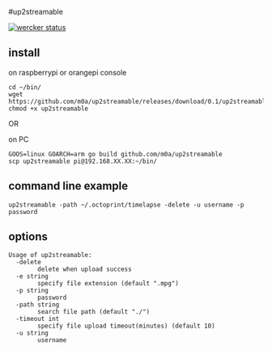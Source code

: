 #up2streamable

[![wercker status](https://app.wercker.com/status/d0ad96a0302bfc42785b135aace16d00/m/ "wercker status")](https://app.wercker.com/project/byKey/d0ad96a0302bfc42785b135aace16d00)



## install

on raspberrypi or orangepi console
```
cd ~/bin/
wget  https://github.com/m0a/up2streamable/releases/download/0.1/up2streamable
chmod +x up2streamable
```

OR

on PC
```
GOOS=linux GOARCH=arm go build github.com/m0a/up2streamable
scp up2streamable pi@192.168.XX.XX:~/bin/
```

## command line example

```
up2streamable -path ~/.octoprint/timelapse -delete -u username -p password
```

## options
```
Usage of up2streamable:
  -delete
    	delete when upload success
  -e string
    	specify file extension (default ".mpg")
  -p string
    	password
  -path string
    	search file path (default "./")
  -timeout int
    	specify file upload timeout(minutes) (default 10)
  -u string
    	username
```

